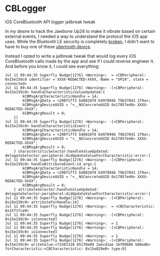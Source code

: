 CBLogger
========

iOS CoreBluetooth API logger jailbreak tweak

In my desire to hack the Jawbone Up24 to make it vibrate based on certain external events, I needed a way to understand the protocol the iOS app uses.
While the Bluetooth LE security is completely [broken](https://www.usenix.org/conference/woot13/workshop-program/presentation/ryan), I didn't want to have to buy one of these [ubertooth device](http://ubertooth.sourceforge.net/).

Instead I opted to write a jailbreak tweak that would log every iOS CoreBluetooth calls made by the app and see if I could reverse engineer it.
And before you know it, I could see everything:
```
Jul 11 09:44:35 Superfly Nudge[1276] <Warning>:  = <CBPeripheral: 0x15e159c0 identifier = XXXX-REDACTED-XXXX, Name = "UP24", state = connected>
Jul 11 09:44:35 Superfly Nudge[1276] <Warning>: -[<CBPeripheral: 0x15e159c0> handleCharacteristicValueUpdated:{
	    kCBMsgArgCharacteristicHandle = 14;
	    kCBMsgArgData = <200f1ff3 bd8828f8 b497094b 79b37841 1f9a>;
	    kCBMsgArgDeviceUUID = "<__NSConcreteUUID 0x17057e40> XXXX-REDACTED-XXXX";
	    kCBMsgArgResult = 0;
	}]
Jul 11 09:44:35 Superfly Nudge[1276] <Warning>: -[<CBPeripheral: 0x15e159c0> handleCharacteristicEvent:{
	    kCBMsgArgCharacteristicHandle = 14;
	    kCBMsgArgData = <200f1ff3 bd8828f8 b497094b 79b37841 1f9a>;
	    kCBMsgArgDeviceUUID = "<__NSConcreteUUID 0x17057e40> XXXX-REDACTED-XXXX";
	    kCBMsgArgResult = 0;
	} characteristicSelector:handleValueUpdated: delegateSelector:peripheral:didUpdateValueForCharacteristic:error:]
Jul 11 09:44:35 Superfly Nudge[1276] <Warning>: -[<CBPeripheral: 0x15e159c0> handleAttributeEvent:14 args:{
	    kCBMsgArgCharacteristicHandle = 14;
	    kCBMsgArgData = <200f1ff3 bd8828f8 b497094b 79b37841 1f9a>;
	    kCBMsgArgDeviceUUID = "<__NSConcreteUUID 0x17057e40> XXXX-REDACTED-XXXX";
	    kCBMsgArgResult = 0;
	} attributeSelector:handleValueUpdated: delegateSelector:peripheral:didUpdateValueForCharacteristic:error:]
Jul 11 09:44:35 Superfly Nudge[1276] <Warning>: -[<CBPeripheral: 0x15e159c0> attributeForHandle:14]
Jul 11 09:44:35 Superfly Nudge[1276] <Warning>:  = <CBCharacteristic: 0x15f1fce0>
Jul 11 09:44:35 Superfly Nudge[1276] <Warning>: -[<CBPeripheral: 0x15e159c0> isConnected]
Jul 11 09:44:35 Superfly Nudge[1276] <Warning>:  = 1
Jul 11 09:44:35 Superfly Nudge[1276] <Warning>: -[<CBPeripheral: 0x15e159c0> isConnected]
Jul 11 09:44:35 Superfly Nudge[1276] <Warning>:  = 1
Jul 11 09:44:35 Superfly Nudge[1276] <Warning>: -[<CBPeripheral: 0x15e159c0> writeValue:<73201310 051f8e89 2aecd1ae 1bf09b06 b80e8b> forCharacteristic:<CBCharacteristic: 0x15e829e0> type:0]
```
